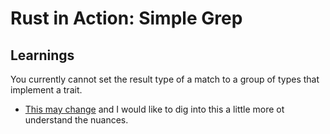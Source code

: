 # Rust in Action: Simple Grep

## Learnings

You currently cannot set the result type of a match to a group of types that implement a trait.

- [This may change](https://internals.rust-lang.org/t/extending-impl-trait-to-allow-multiple-return-types/7921/26) and I would like to dig into this a little more ot understand the nuances.

